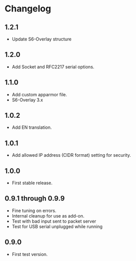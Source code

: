 # Changelog

## 1.2.1
- Update S6-Overlay structure

## 1.2.0
- Add Socket and RFC2217 serial options.

## 1.1.0
- Add custom apparmor file.
- S6-Overlay 3.x

## 1.0.2
- Add EN translation.

## 1.0.1
- Add allowed IP address (CIDR format) setting for security.

## 1.0.0
- First stable release.

## 0.9.1 through 0.9.9
- Fine tuning on errors.
- Internal cleanup for use as add-on.
- Test with bad input sent to packet server
- Test for USB serial unplugged while running

## 0.9.0
- First test version.
